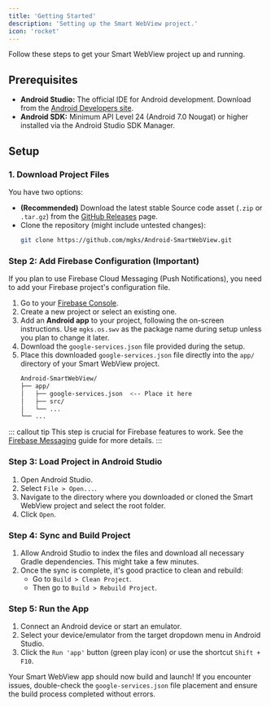 ```yaml
---
title: 'Getting Started'
description: 'Setting up the Smart WebView project.'
icon: 'rocket'
---
```


Follow these steps to get your Smart WebView project up and running.

## Prerequisites

*   **Android Studio:** The official IDE for Android development. Download from the [Android Developers site](https://developer.android.com/studio).
*   **Android SDK:** Minimum API Level 24 (Android 7.0 Nougat) or higher installed via the Android Studio SDK Manager.

## Setup

### 1. Download Project Files
You have two options:
*   **(Recommended)** Download the latest stable Source code asset (`.zip` or `.tar.gz`) from the [GitHub Releases](https://github.com/mgks/Android-SmartWebView/releases) page.
*   Clone the repository (might include untested changes):
    ```bash
    git clone https://github.com/mgks/Android-SmartWebView.git
    ```

### Step 2: Add Firebase Configuration (Important)

If you plan to use Firebase Cloud Messaging (Push Notifications), you need to add your Firebase project's configuration file.

1.  Go to your [Firebase Console](https://console.firebase.google.com/).
2.  Create a new project or select an existing one.
3.  Add an **Android app** to your project, following the on-screen instructions. Use `mgks.os.swv` as the package name during setup unless you plan to change it later.
4.  Download the `google-services.json` file provided during the setup.
5.  Place this downloaded `google-services.json` file directly into the `app/` directory of your Smart WebView project.
    ```bash
    Android-SmartWebView/
    ├── app/
    │   ├── google-services.json  <-- Place it here
    │   ├── src/
    │   └── ...
    └── ...
    ```
::: callout tip
This step is crucial for Firebase features to work. See the [Firebase Messaging](/smart-webview/features/firebase-messaging) guide for more details.
:::

### Step 3: Load Project in Android Studio

1.  Open Android Studio.
2.  Select `File > Open...`.
3.  Navigate to the directory where you downloaded or cloned the Smart WebView project and select the root folder.
4.  Click `Open`.

### Step 4: Sync and Build Project

1.  Allow Android Studio to index the files and download all necessary Gradle dependencies. This might take a few minutes.
2.  Once the sync is complete, it's good practice to clean and rebuild:
    *   Go to `Build > Clean Project`.
    *   Then go to `Build > Rebuild Project`.

### Step 5: Run the App

1.  Connect an Android device or start an emulator.
2.  Select your device/emulator from the target dropdown menu in Android Studio.
3.  Click the `Run 'app'` button (green play icon) or use the shortcut `Shift + F10`.


Your Smart WebView app should now build and launch! If you encounter issues, double-check the `google-services.json` file placement and ensure the build process completed without errors.